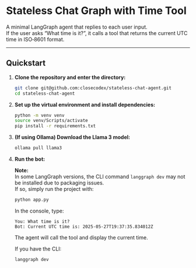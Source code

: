 # Stateless Chat Graph with Time Tool

A minimal LangGraph agent that replies to each user input.  
If the user asks “What time is it?”, it calls a tool that returns the current UTC time in ISO‑8601 format.

---

## Quickstart

1. **Clone the repository and enter the directory:**

    ```bash
    git clone git@github.com:closecodex/stateless-chat-agent.git
    cd stateless-chat-agent
    ```

2. **Set up the virtual environment and install dependencies:**

    ```bash
    python -m venv venv
    source venv/Scripts/activate
    pip install -r requirements.txt
    ```

3. **(If using Ollama) Download the Llama 3 model:**

    ```bash
    ollama pull llama3
    ```

4. **Run the bot:**

    **Note:**  
    In some LangGraph versions, the CLI command `langgraph dev` may not be installed due to packaging issues.  
    If so, simply run the project with:

    ```bash
    python app.py
    ```

    In the console, type:

    ```
    You: What time is it?
    Bot: Current UTC time is: 2025-05-27T19:37:35.834012Z
    ```

    The agent will call the tool and display the current time.

    If you have the CLI:

    ```bash
    langgraph dev
    ```

